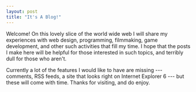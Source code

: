 ```yaml
---
layout: post
title: "It's A Blog!"
---
```


Welcome! On this lovely slice of the world wide web I will share my experiences with web design, programming, filmmaking, game development, and other such activities that fill my time. I hope that the posts I make here will be helpful for those interested in such topics, and terribly dull for those who aren't.

Currently a lot of the features I would like to have are missing --- comments, RSS feeds, a site that looks right on Internet Explorer 6 --- but these will come with time. Thanks for visiting, and do enjoy.
